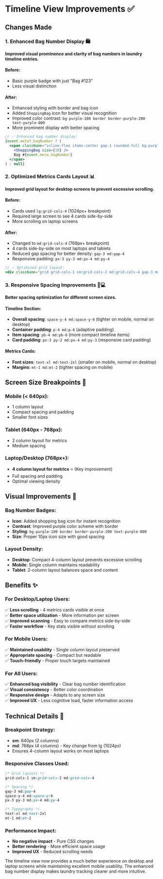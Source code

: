 # Timeline View Improvements ✅

## Changes Made

### 1. Enhanced Bag Number Display 🛍️
**Improved visual prominence and clarity of bag numbers in laundry timeline entries.**

#### Before:
- Basic purple badge with just "Bag #123"
- Less visual distinction

#### After:
- Enhanced styling with border and bag icon
- Added `ShoppingBag` icon for better visual recognition
- Improved color contrast: `bg-purple-100 border border-purple-200 text-purple-800`
- More prominent display with better spacing

```jsx
// ✅ Enhanced bag number display:
{event.meta?.bagNumber ? (
  <span className="inline-flex items-center gap-1 rounded-full bg-purple-100 border border-purple-200 px-2 py-0.5 text-xs font-semibold text-purple-800">
    <ShoppingBag size={10} />
    Bag #{event.meta.bagNumber}
  </span>
) : null}
```

### 2. Optimized Metrics Cards Layout 📊
**Improved grid layout for desktop screens to prevent excessive scrolling.**

#### Before:
- Cards used `lg:grid-cols-4` (1024px+ breakpoint)
- Required large screen to see 4 cards side-by-side
- More scrolling on laptop screens

#### After:
- Changed to `md:grid-cols-4` (768px+ breakpoint) 
- 4 cards side-by-side on most laptops and tablets
- Reduced gap spacing for better density: `gap-3 md:gap-4`
- Responsive padding: `px-3 py-3 md:px-4 md:py-4`

```jsx
// ✅ Optimized grid layout:
<div className="grid grid-cols-1 sm:grid-cols-2 md:grid-cols-4 gap-3 md:gap-4">
```

### 3. Responsive Spacing Improvements 📱💻
**Better spacing optimization for different screen sizes.**

#### Timeline Section:
- **Overall spacing**: `space-y-4 md:space-y-6` (tighter on mobile, normal on desktop)
- **Container padding**: `p-4 md:p-6` (adaptive padding)
- **Item spacing**: `pb-4 md:pb-6` (more compact timeline items)
- **Card padding**: `px-3 py-2 md:px-4 md:py-3` (responsive card padding)

#### Metrics Cards:
- **Font sizes**: `text-xl md:text-2xl` (smaller on mobile, normal on desktop)
- **Margins**: `mt-1 md:mt-2` (tighter spacing on mobile)

## Screen Size Breakpoints 📐

### Mobile (< 640px):
- 1 column layout
- Compact spacing and padding
- Smaller font sizes

### Tablet (640px - 768px):
- 2 column layout for metrics
- Medium spacing

### Laptop/Desktop (768px+):
- **4 column layout for metrics** ⭐ (Key improvement)
- Full spacing and padding
- Optimal viewing density

## Visual Improvements 🎨

### Bag Number Badges:
- **Icon**: Added shopping bag icon for instant recognition
- **Contrast**: Improved purple color scheme with border
- **Styling**: `bg-purple-100 border border-purple-200 text-purple-800`
- **Size**: Proper 10px icon size with good spacing

### Layout Density:
- **Desktop**: Compact 4-column layout prevents excessive scrolling
- **Mobile**: Single column maintains readability
- **Tablet**: 2-column layout balances space and content

## Benefits ✨

### For Desktop/Laptop Users:
✅ **Less scrolling** - 4 metrics cards visible at once  
✅ **Better space utilization** - More information per screen  
✅ **Improved scanning** - Easy to compare metrics side-by-side  
✅ **Faster workflow** - Key stats visible without scrolling  

### For Mobile Users:
✅ **Maintained usability** - Single column layout preserved  
✅ **Appropriate spacing** - Compact but readable  
✅ **Touch-friendly** - Proper touch targets maintained  

### For All Users:
✅ **Enhanced bag visibility** - Clear bag number identification  
✅ **Visual consistency** - Better color coordination  
✅ **Responsive design** - Adapts to any screen size  
✅ **Improved UX** - Less cognitive load, faster information access  

## Technical Details 🔧

### Breakpoint Strategy:
- **sm**: 640px (2 columns)
- **md**: 768px (4 columns) - Key change from lg (1024px)
- Ensures 4-column layout works on most laptops

### Responsive Classes Used:
```css
/* Grid layouts */
grid-cols-1 sm:grid-cols-2 md:grid-cols-4

/* Spacing */
gap-3 md:gap-4
space-y-4 md:space-y-6
px-3 py-3 md:px-4 md:py-4

/* Typography */
text-xl md:text-2xl
mt-1 md:mt-2
```

### Performance Impact:
- **No negative impact** - Pure CSS changes
- **Better rendering** - More efficient space usage
- **Improved UX** - Reduced scrolling needs

The timeline view now provides a much better experience on desktop and laptop screens while maintaining excellent mobile usability. The enhanced bag number display makes laundry tracking clearer and more intuitive.
